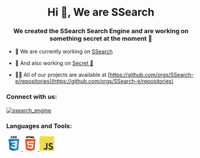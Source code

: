 <h1 align="center">Hi 👋, We are SSearch</h1>
<h3 align="center">We created the SSearch Search Engine and are working on something secret at the moment 🤫</h3>

- 🔭 We are currently working on [SSearch](https://github.com/SSearch-e/SSearch)

- 🌱 And also working on [Secret 🤫](https://ssearch-coming-soon.vercel.app/)

- 👨‍💻 All of our projects are available at [https://github.com/orgs/SSearch-e/repositories](https://github.com/orgs/SSearch-e/repositories)

<h3 align="left">Connect with us:</h3>
<p align="left">
<a href="https://twitter.com/ssearch_engine" target="blank"><img align="center" src="https://raw.githubusercontent.com/rahuldkjain/github-profile-readme-generator/master/src/images/icons/Social/twitter.svg" alt="ssearch_engine" height="30" width="40" /></a>
</p>

<h3 align="left">Languages and Tools:</h3>
<p align="left"> <a href="https://www.w3schools.com/css/" target="_blank" rel="noreferrer"> <img src="https://raw.githubusercontent.com/devicons/devicon/master/icons/css3/css3-original-wordmark.svg" alt="css3" width="40" height="40"/> </a> <a href="https://www.w3.org/html/" target="_blank" rel="noreferrer"> <img src="https://raw.githubusercontent.com/devicons/devicon/master/icons/html5/html5-original-wordmark.svg" alt="html5" width="40" height="40"/> </a> <a href="https://developer.mozilla.org/en-US/docs/Web/JavaScript" target="_blank" rel="noreferrer"> <img src="https://raw.githubusercontent.com/devicons/devicon/master/icons/javascript/javascript-original.svg" alt="javascript" width="40" height="40"/> </a> </p>
